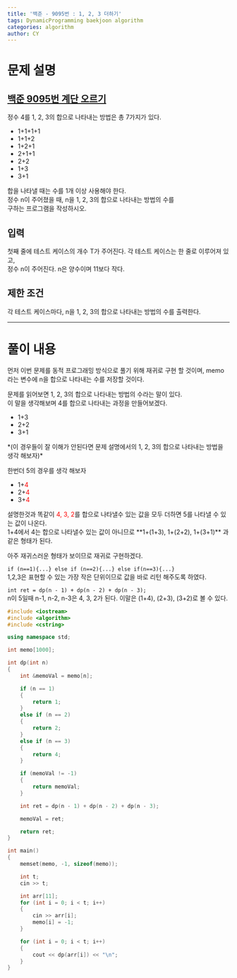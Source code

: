 ```yaml
---
title: '백준 - 9095번 : 1, 2, 3 더하기'
tags: DynamicProgramming baekjoon algorithm
categories: algorithm
author: CY
---
```

<style>
    .red{
        color: red;
    }
</style>

# 문제 설명
## [백준 9095번 계단 오르기](https://www.acmicpc.net/problem/9095)  
정수 4를 1, 2, 3의 합으로 나타내는 방법은 총 7가지가 있다.  
<ul>
    <li>1+1+1+1</li>
    <li>1+1+2</li>
    <li>1+2+1</li>
    <li>2+1+1</li>
    <li>2+2</li>
    <li>1+3</li>
    <li>3+1</li>
</ul>

합을 나타낼 때는 수를 1개 이상 사용해야 한다.  
정수 n이 주어졌을 때, n을 1, 2, 3의 합으로 나타내는 방법의 수를  
구하는 프로그램을 작성하시오.

## 입력

첫째 줄에 테스트 케이스의 개수 T가 주어진다. 각 테스트 케이스는 한 줄로 이루어져 있고,  
정수 n이 주어진다. n은 양수이며 11보다 작다.

## 제한 조건

각 테스트 케이스마다, n을 1, 2, 3의 합으로 나타내는 방법의 수를 출력한다.

---
# 풀이 내용

먼저 이번 문제를 동적 프로그래밍 방식으로 풀기 위해 재귀로 구현 할 것이며, memo라는 변수에 n을 합으로 나타내는 수를 저장할 것이다.

문제를 읽어보면 1, 2, 3의 합으로 나타내는 방법의 수라는 말이 있다.<br>
이 말을 생각해보며 4를 합으로 나타내는 과정을 만들어보겠다.<br>
<ul>
    <li>1+3</li>
    <li>2+2</li>
    <li>3+1</li>
</ul>
*(이 경우들이 잘 이해가 안된다면 문제 설명에서의 1, 2, 3의 합으로 나타내는 방법을 생각 해보자)*

한번더 5의 경우를 생각 해보자
<ul>
    <li>1+<a class = "red">4</a></li>
    <li>2+<a class = "red">4</a></li>
    <li>3+<a class = "red">4</a></li>
</ul>
설명한것과 똑같이 <a class = "red">4, 3, 2</a>를 합으로 나타낼수 있는 값을 모두 더하면 5를 나타낼 수 있는 값이 나온다. <br>
1+4에서 4는 합으로 나타낼수 있는 값이 아니므로 **1+(1+3), 1+(2+2), 1+(3+1)** 과 같은 형태가 된다.<br>

아주 재귀스러운 형태가 보이므로 재귀로 구현하겠다.

`if (n==1){...} else if (n==2){...} else if(n==3){...}`<br>
1,2,3은 표현할 수 있는 가장 작은 단위이므로 값을 바로 리턴 해주도록 하였다.

`int ret = dp(n - 1) + dp(n - 2) + dp(n - 3);`<br>
n이 5일때 n-1, n-2, n-3은 4, 3, 2가 된다. 이말은 (1+4), (2+3), (3+2)로 볼 수 있다.
```cpp
#include <iostream>
#include <algorithm>
#include <cstring>

using namespace std;

int memo[1000];

int dp(int n)
{
    int &memoVal = memo[n];

    if (n == 1)
    {
        return 1;
    }
    else if (n == 2)
    {
        return 2;
    }
    else if (n == 3)
    {
        return 4;
    }

    if (memoVal != -1)
    {
        return memoVal;
    }

    int ret = dp(n - 1) + dp(n - 2) + dp(n - 3);

    memoVal = ret;

    return ret;
}

int main()
{
    memset(memo, -1, sizeof(memo));

    int t;
    cin >> t;

    int arr[11];
    for (int i = 0; i < t; i++)
    {
        cin >> arr[i];
        memo[i] = -1;
    }

    for (int i = 0; i < t; i++)
    {
        cout << dp(arr[i]) << "\n";
    }
}
```